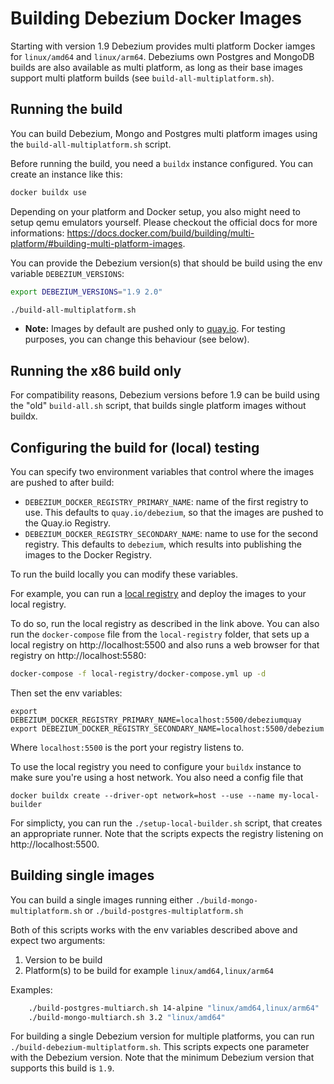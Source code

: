 # Building Debezium Docker Images

Starting with version 1.9 Debezium provides multi platform Docker iamges for `linux/amd64`
and `linux/arm64`. 
Debeziums own Postgres and MongoDB builds are also available as multi platform, as long
as their base images support multi platform builds (see `build-all-multiplatform.sh`).

## Running the build

You can build Debezium, Mongo and Postgres multi platform images using the `build-all-multiplatform.sh` script.

Before running the build, you need a `buildx` instance configured. You can create an instance like this:

```bash
docker buildx use
```

Depending on your platform and Docker setup, you also might need to setup qemu emulators yourself. 
Please checkout the official docs for more informations: 
https://docs.docker.com/build/building/multi-platform/#building-multi-platform-images.

You can provide the Debezium version(s) that should be build using the env variable `DEBEZIUM_VERSIONS`:

```bash
export DEBEZIUM_VERSIONS="1.9 2.0"

./build-all-multiplatform.sh
```

* **Note:** Images by default are pushed only to [quay.io](https://quay.io/).
For testing purposes, you can change this behaviour (see below).

## Running the x86 build only

For compatibility reasons, Debezium versions before 1.9 can be build using the "old" `build-all.sh` script,
that builds single platform images without buildx.

## Configuring the build for (local) testing

You can specify two environment variables that control where the images are pushed to after build:

* `DEBEZIUM_DOCKER_REGISTRY_PRIMARY_NAME`: name of the first registry to use. This defaults to `quay.io/debezium`, so that the images are pushed to the Quay.io Registry.
* `DEBEZIUM_DOCKER_REGISTRY_SECONDARY_NAME`: name to use for the second registry. This defaults to `debezium`, which results into publishing the images to the Docker Registry.

To run the build locally you can modify these variables.

For example, you can run a [local registry](https://docs.docker.com/registry/deploying/)
and deploy the images to your local registry.

To do so, run the local registry as described in the link above. You can also run the `docker-compose` file from the `local-registry` folder, that
sets up a local registry on http://localhost:5500 and also runs a web browser for
that registry on http://localhost:5580:

```bash
docker-compose -f local-registry/docker-compose.yml up -d
``` 

Then set the env variables:

```
export DEBEZIUM_DOCKER_REGISTRY_PRIMARY_NAME=localhost:5500/debeziumquay
export DEBEZIUM_DOCKER_REGISTRY_SECONDARY_NAME=localhost:5500/debezium
```
Where `localhost:5500` is the port your registry listens to.

To use the local registry you need to configure your `buildx` instance to make
sure you're using a host network. You also need a config file that 

```
docker buildx create --driver-opt network=host --use --name my-local-builder
```

For simplicty, you can run the `./setup-local-builder.sh` script, that creates an
appropriate runner. Note that the scripts expects the registry listening on http://localhost:5500.

## Building single images

You can build a single images running either `./build-mongo-multiplatform.sh`  or `./build-postgres-multiplatform.sh`

Both of this scripts works with the env variables described above and expect two arguments:

1. Version to be build
2. Platform(s) to be build for example `linux/amd64,linux/arm64`

Examples:

```bash
    ./build-postgres-multiarch.sh 14-alpine "linux/amd64,linux/arm64"
    ./build-mongo-multiarch.sh 3.2 "linux/amd64"
```

For building a single Debezium version for multiple platforms, you can run
`./build-debezium-multiplatform.sh`. This scripts expects one parameter with 
the Debezium version. Note that the minimum Debezium version that supports this
build is `1.9`.

